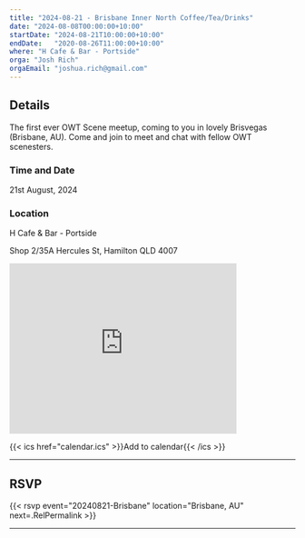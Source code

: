 ```yaml
---
title: "2024-08-21 - Brisbane Inner North Coffee/Tea/Drinks"
date: "2024-08-08T00:00:00+10:00"
startDate: "2024-08-21T10:00:00+10:00"
endDate:   "2020-08-26T11:00:00+10:00"
where: "H Cafe & Bar - Portside"
orga: "Josh Rich"
orgaEmail: "joshua.rich@gmail.com"
---
```


## Details

The first ever OWT Scene meetup, coming to you in lovely Brisvegas (Brisbane,
AU). Come and join to meet and chat with fellow OWT scenesters.

### Time and Date

21st August, 2024

### Location

H Cafe & Bar - Portside

Shop 2/35A Hercules St, Hamilton QLD 4007

<iframe src="https://www.google.com/maps/embed?pb=!1m18!1m12!1m3!1d3540.948486162102!2d153.06729371130626!3d-27.43971611533116!2m3!1f0!2f0!3f0!3m2!1i1024!2i768!4f13.1!3m3!1m2!1s0x6b9159e7a40b2099%3A0xc78a0b5de487f8e5!2sH%20Cafe%20%26%20Bar%20-%20Portside!5e0!3m2!1sen!2sau!4v1723158047070!5m2!1sen!2sau" width="400" height="300" style="border:0;" allowfullscreen="" loading="lazy" referrerpolicy="no-referrer-when-downgrade"></iframe>

{{< ics href="calendar.ics" >}}Add to calendar{{< /ics >}}

---

## RSVP

{{< rsvp event="20240821-Brisbane" location="Brisbane, AU" next=.RelPermalink >}}

---
